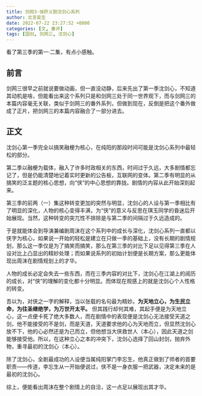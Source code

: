```yaml
---
title: 剑网3·侠肝义胆沈剑心系列
author: 北言栾生
date: 2022-07-22 23:27:52 +0800
categories: [文, 番评]
tags: [国创, 剑网三, 沈剑心]
---
```


看了第三季的第一·二集，有点小感触。

## 前言

剑网三很早之前就说要做动画，但一直没动静，后来先出了第一季沈剑心，不知道其动机是啥，但能看出来这个系列只是和剑网三处于同一世界观下，而与剑网三的本篇内容毫无关联，类似于剑网三的番外系列，但做到现在，反倒是把这个番外做成了正片，把剑网三的本篇内容融合了一部分进去。

## 正文

沈剑心第一季完全以搞笑融梗为核心，在纯阳的那段时间可能是沈剑心系列中最轻松的部分。

第二季以融梗为载体，融入了许多时政相关的东西，时间过于久远，大多剧情都忘记了，但是仍能清楚地记着实时更新的公告板，互联网的变体。第二季有明显的从搞笑的泛主题的核心思想，向“侠”的中心思想的靠拢。剧情的内容从此开始深刻起来。

第三季的前两（一）集这种转变更加的突然与明显，沈剑心的人设与第一季相比有了明显的深化，人物的核心变得丰满，为“侠”的意义与反思在琪玉同学的昏迷后开始展现。当然，这种转变的突兀性不排除是与第二季的间隔过于久远造成的。

于是就能体会到导演兼编剧周沫在这个系列中的成长与深化，沈剑心系列一直都以侠字为核心，如果说一开始的轻松是建立在只做一季的基础上，没有长期的剧情规划，那么这一季仅是为了搞笑而搞笑，那么在第三季的对比下足以见得第三季在人设对比上凸显出的精妙处理；而如果说系列的初始计划便是长期方案，那么更能体现出周沫在剧情规划上的才华。

人物的成长必定会失去一些东西，而在三季内容的对比下，沈剑心在江湖上的阅历的成长，对“侠”的理解的变化都十分明显。而体现在观感上的就是沈剑心个人性格的转变。

吾以为，对侠之一字的解释，当以张载的名句最为精妙。**为天地立心，为生民立命，为往圣继绝学，为万世开太平。** 但其践行却何其难，其起手便是为天地立心，这一点便卡死了绝大多数人，而在剧情中的表现便是沈剑心无法接受天道之剑，他不能接受的不是剑，而是天道，天道要求他的心为天地而立，但显然沈剑心放不下，他的心必然还是为己而立，但他想当大侠救世人（本心），因此天道之剑能够接受他。所以，在这种立心之本的冲突下，沈剑心选择了回山封剑，抛弃外物，重寻最初的沈剑心（本心）。

除了沈剑心，全剧最成功的人设便当属纯阳掌门李忘生，他真正做到了师者的首要职责——传道，李忘生从一开始便说过，侠不是一身衣服一把武器，决定未来的是最初的沈剑心。

综上，便能看出周沫在整个剧情上的自洽，这一点足以展现出其才华。